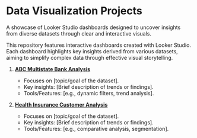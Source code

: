 # Data Visualization Projects

A showcase of Looker Studio dashboards designed to uncover insights from diverse datasets through clear and interactive visuals.

This repository features interactive dashboards created with Looker Studio. Each dashboard highlights key insights derived from various datasets, aiming to simplify complex data through effective visual storytelling.

1. **[ABC Multistate Bank Analysis](https://lookerstudio.google.com/reporting/312cf744-64f6-49c6-926c-3f473ba78bf3)**  
   - Focuses on [topic/goal of the dataset].  
   - Key insights: [Brief description of trends or findings].  
   - Tools/Features: [e.g., dynamic filters, trend analysis].  

2. **[Health Insurance Customer Analysis](https://lookerstudio.google.com/reporting/8545bd54-84e5-4998-856f-e930e4a93804)**  
   - Focuses on [topic/goal of the dataset].  
   - Key insights: [Brief description of trends or findings].  
   - Tools/Features: [e.g., comparative analysis, segmentation]. 
